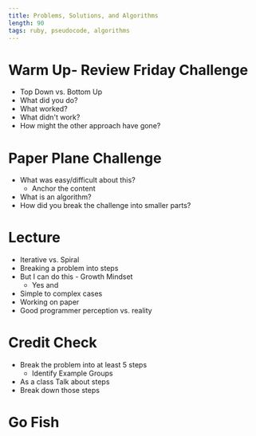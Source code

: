 ```yaml
---
title: Problems, Solutions, and Algorithms
length: 90
tags: ruby, pseudocode, algorithms
---
```



# Warm Up- Review Friday Challenge
* Top Down vs. Bottom Up
* What did you do?
* What worked?
* What didn't work?
* How might the other approach have gone?

# Paper Plane Challenge
* What was easy/difficult about this?
  * Anchor the content
* What is an algorithm?
* How did you break the challenge into smaller parts?

# Lecture
* Iterative vs. Spiral
* Breaking a problem into steps
* But I can do this - Growth Mindset
  * Yes and
* Simple to complex cases
* Working on paper
* Good programmer perception vs. reality

# Credit Check
* Break the problem into at least 5 steps
  * Identify Example Groups
* As a class Talk about steps
* Break down those steps

# Go Fish
